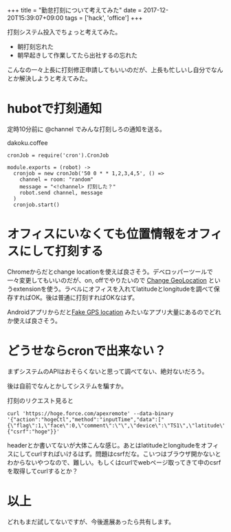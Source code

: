 +++
title = "勤怠打刻について考えてみた"
date = 2017-12-20T15:39:07+09:00
tags = ['hack', 'office']
+++

打刻システム投入でちょっと考えてみた。

* 朝打刻忘れた
* 朝早起きして作業してたら出社するの忘れた

こんなの一々上長に打刻修正申請してもいいのだが、上長も忙しいし自分でなんとか解決しようと考えてみた。

# hubotで打刻通知

定時10分前に @channel でみんな打刻しろの通知を送る。

dakoku.coffee

```
cronJob = require('cron').CronJob

module.exports = (robot) ->
  cronjob = new cronJob('50 0 * * 1,2,3,4,5', () =>
    channel = room: "random"
    message = "<!channel> 打刻した？"
    robot.send channel, message
  )
  cronjob.start()
```

# オフィスにいなくても位置情報をオフィスにして打刻する

Chromeからだとchange locationを使えば良さそう。デベロッパーツールで一々変更してもいいのだが、on, offでやりたいので
 [Change GeoLocation](https://chrome.google.com/webstore/detail/change-geolocation/njjpmclekpigefnogajiknnheheacoaj?hl=ja) というextensionを使う。ラベルにオフィスを入れてlatitudeとlongitudeを調べて保存すればOK。後は普通に打刻すればOKなはず。

Androidアプリからだと[Fake GPS location](https://play.google.com/store/apps/details?id=com.lexa.fakegps) みたいなアプリ大量にあるのでどれか使えば良さそう。

# どうせならcronで出来ない？

まずシステムのAPIはおそらくないと思って調べてない、絶対ないだろう。

後は自前でなんとかしてシステムを騙すか。

打刻のリクエスト見ると

```
curl 'https://hoge.force.com/apexremote' --data-binary '{"action":"hogeCtl","method":"inputTime","data":["{\"flag\":1,\"face\":0,\"comment\":\"\",\"device\":\"TS1\",\"latitude\":35.660464,\"longitude\":139.729249}"],"type":"rpc","tid":7,"ctx":{"csrf":"hoge"}}'
```

headerとか書いてないが大体こんな感じ。あとはlatitudeとlongitudeをオフィスにしてcurlすればいけるはず。問題はcsrfだな。こいつはブラウザ開かないとわからないやつなので、難しい。もしくはcurlでwebページ取ってきて中のcsrfを取得してcurlするとか？

# 以上

どれもまだ試してないですが、今後進展あったら共有します。
